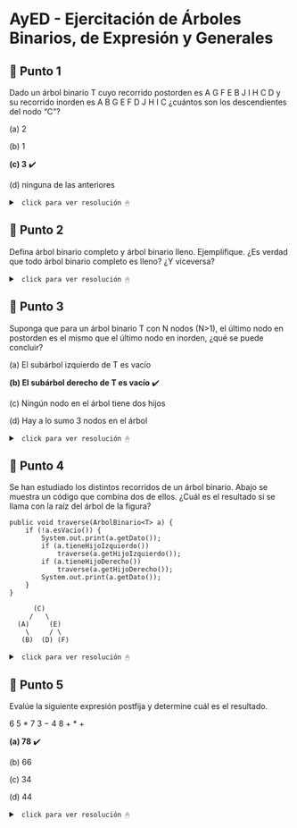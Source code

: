 # AyED - Ejercitación de Árboles Binarios, de Expresión y Generales

## 🔵 Punto 1

Dado un árbol binario T cuyo recorrido postorden es A G F E B J I H C D y su recorrido inorden es A B G E F D J H I C ¿cuántos son los descendientes del nodo “C”?

(a) 2 

(b) 1 

**(c) 3** ✔️

(d) ninguna de las anteriores

<details><summary> <code> click para ver resolución 🖱 </code></summary><br>

* Recorrido <code>postOrden</code> --> hI - hD - raiz

* Recorrido <code>inOrden</code> --> hI - raiz - hD

Sabiendo esto si el recorrido postOrden devuelve A G F E B J I H C D, entonces D es la raiz. Por lo tanto (mirando recorrido inOrden) 

subArbol_izquierdo = (A B G E F) / raiz = D / subArbol_derecho = (J H I C)

Luego, volviendo a mirar postOrden (A G F E B)(J I H C) la raiz del subArbol_izquierdo es B y del subArbol_derecho es C

Nos queda 

~~~
             D
       /          \
      B            C
    /  \          /
  (A)  (G E F) (J H I)   --> estos son los subarboles que nos quedan del nodo B y C
~~~

**Por lo tanto, el nodo C tiene 3 descendientes (J, H, I).**

</details>

## 🔵 Punto 2

Defina árbol binario completo y árbol binario lleno. Ejemplifique. ¿Es verdad que todo árbol
binario completo es lleno? ¿Y viceversa?

<details><summary> <code> click para ver resolución 🖱 </code></summary><br>

* **Árbol Binario Completo:** un árbol binario completo es un árbol en el que todos los niveles, excepto el último, están completamente llenos, y todos los nodos del último nivel están lo más a la izquierda posible. Esto significa que si hay un nivel incompleto, solo faltan nodos al final, no en el medio.

Ejemplo de Árbol Binario Completo:

~~~
       1
      / \
     2   3
    / \  / 
   4   5 6 
~~~

En este caso, el árbol tiene tres niveles, y el último nivel (nivel 3) está lleno desde la izquierda, con nodos 4, 5 y 6.

* **Árbol Binario Lleno:** un árbol binario lleno es un árbol en el que todos los niveles están completamente llenos. Esto significa que cada nodo tiene exactamente 0 o 2 hijos y todos los nodos están en los mismos niveles.

Ejemplo de Árbol Binario Lleno:

~~~
       1
      / \
     2   3
    / \  / \
   4   5 6  7
~~~

En este caso, todos los niveles del árbol están completamente llenos y todos los nodos tienen dos hijos (excepto las hojas).

Un árbol binario completo no necesita estar completamente lleno en todos los niveles, solo en los niveles superiores. Un árbol completo puede tener un nivel incompleto en su parte inferior. Por otro lado, un árbol binario lleno, por definición, cumple con la condición de ser completo, ya que todos sus niveles están llenos.

</details>

## 🔵 Punto 3

Suponga que para un árbol binario T con N nodos (N>1), el último nodo en postorden es el mismo que el último nodo en inorden, ¿qué se puede concluir?

(a) El subárbol izquierdo de T es vacío

**(b) El subárbol derecho de T es vacío** ✔️

(c) Ningún nodo en el árbol tiene dos hijos

(d) Hay a lo sumo 3 nodos en el árbol

<details><summary> <code> click para ver resolución 🖱 </code></summary><br>

Sabemos que 

* postOrden = (subAIz)(subADr)(X)

* inOrden = (subAIz)(X)(subADr) 

Si el último nodo en postOrden e inOrden es el mismo (X) podemos concluir que el subArbol derecho de T es vacio.

</details>

## 🔵 Punto 4

Se han estudiado los distintos recorridos de un árbol binario. Abajo se muestra un código que
combina dos de ellos. ¿Cuál es el resultado si se llama con la raíz del árbol de la figura?

~~~
public void traverse(ArbolBinario<T> a) {
    if (!a.esVacio()) {
        System.out.print(a.getDato());
        if (a.tieneHijoIzquierdo())
            traverse(a.getHijoIzquierdo());
        if (a.tieneHijoDerecho())
            traverse(a.getHijoDerecho());
        System.out.print(a.getDato());
    }
}
~~~

~~~
      (C)
     /   \
  (A)     (E)
    \     / \
   (B)  (D) (F)
~~~

<details><summary> <code> click para ver resolución 🖱 </code></summary><br>

El código dado combina dos recorridos: preorden y postorden. El método traverse sigue estos pasos:

* Preorden: Imprime el dato del nodo antes de recorrer sus hijos (System.out.print(a.getDato())).

* Recorre el hijo izquierdo (si existe).

* Recorre el hijo derecho (si existe).

* Postorden: Imprime nuevamente el dato del nodo después de recorrer sus hijos (System.out.print(a.getDato())).

Al aplicar el método traverse con la raíz del árbol, el flujo es el siguiente:

~~~
1. Se llama a traverse(C), imprime C.                           --> C
2. Se llama a traverse(A) (hI de C), imprime A.                 --> A
3. Se llama a traverse(B) (hD de A), imprime B.                 --> B           
4. B no tiene hijos, entonces imprime nuevamente B.             --> B
5. Se vuelve a A, se imprime nuevamente A.                      --> A
6. Se vuelve a C, llama a traverse(E) (hD de C), imprime E.     --> E
7. Se llama a traverse(D) (hI de E), imprime D.                 --> D
8. D no tiene hijos, se imprime nuevamente D.                   --> D
9. Se vuelve a E, llama a traverse(F) (hD de E), imprime F.     --> F
10. F no tiene hijos, se imprime nuevamente F.                  --> F
11. Se vuelve a E, se imprime nuevamente E.                     --> E
12. Finalmente, se vuelve a C, y se imprime nuevamente C.       --> C
~~~

El resultado sería la siguiente secuencia de caracteres: C A B B A E D D F F E C

</details>

## 🔵 Punto 5

Evalúe la siguiente expresión postfija y determine cuál es el resultado.

6 5 * 7 3 − 4 8 + * +

**(a) 78** ✔️

(b) 66 

(c) 34 

(d) 44

<details><summary> <code> click para ver resolución 🖱 </code></summary><br>

Construcción de un arbol a partir de una expresión postfija

~~~
tomo un carácter de la expresión
mientras ( existe carácter ) hacer
    si es un operando 🡪 creo un nodo y lo apilo.
    si es un operador (lo tomo como la raíz de los dos últimos nodos creados)
        🡪 - creo un nodo R,
    - desapilo y lo agrego como hijo derecho de R
        - desapilo y lo agrego como hijo izquierdo de R
    - apilo R.
    tomo otro carácter
fin
~~~

Entonces:

~~~
          (+)
         /   \
      (*)     (*)
     /   \   /   \
   (6)  (5) (-)   (+)
            / \   / \
          (7) (3)(4)(8) 
~~~

Nos queda = (6 * 5) + [(7 - 3) * (4 + 8)] = 30 + (4 * 12) = 30 + 48 = 78

</details>